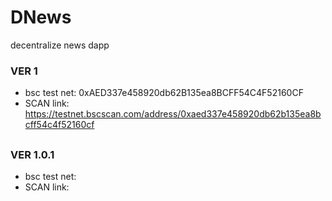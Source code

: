 # DNews
decentralize news dapp

### VER 1

- bsc test net: 0xAED337e458920db62B135ea8BCFF54C4F52160CF
- SCAN link: https://testnet.bscscan.com/address/0xaed337e458920db62b135ea8bcff54c4f52160cf

##

### VER 1.0.1

- bsc test net: 
- SCAN link: 

##

